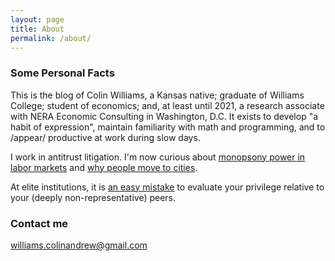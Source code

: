 ```yaml
---
layout: page
title: About
permalink: /about/
---
```


### Some Personal Facts

This is the blog of Colin Williams, a Kansas native; graduate of Williams College; student of economics; and, at least until 2021, a research associate with NERA Economic Consulting in Washington, D.C. It exists to develop "a habit of expression", maintain familiarity with math and programming, and to /appear/ productive at work during slow days.

I work in antitrust litigation. I'm now curious about [monopsony power in labor markets](https://equitablegrowth.org/working-papers/anticompetitive-mergers/) and [why people move to cities](https://www.richmondfed.org/publications/research/economic_brief/2018/eb_18-10). 

At elite institutions, it is [an easy mistake](https://www.nytimes.com/2018/10/03/opinion/kavanaugh-ivy-league-meritocracy.html) to evaluate your privilege relative to your (deeply non-representative) peers. 

### Contact me

[williams.colinandrew@gmail.com](mailto:williams.colinandrew@gmail.com)